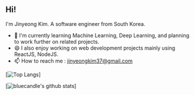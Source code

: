 ## Hi!

I'm Jinyeong Kim. A software engineer from South Korea.

- 🌱 I'm currently learning Machine Learning, Deep Learning, and planning to work further on related projects.
- 😄 I also enjoy working on web development projects mainly using ReactJS, NodeJS.
- 📫 How to reach me : jinyeongkim37@gmail.com

[![Top Langs](https://github-readme-stats.vercel.app/api/top-langs/?username=bluecandle&layout=compact)]

[![bluecandle's github stats](https://github-readme-stats.vercel.app/api?username=bluecandle&count_private=true&show_icons=true&theme=radical)]

<!--
**bluecandle/bluecandle** is a ✨ _special_ ✨ repository because its `README.md` (this file) appears on your GitHub profile.

Here are some ideas to get you started:

- 🔭 I’m currently working on ...
- 🌱 I’m currently learning ...
- 👯 I’m looking to collaborate on ...
- 🤔 I’m looking for help with ...
- 💬 Ask me about ...
- 📫 How to reach me: ...
- 😄 Pronouns: ...
- ⚡ Fun fact: ...
-->
